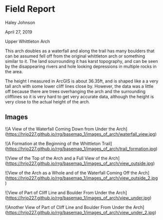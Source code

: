 # Field Report
<p>Haley Johnson<p>
<p>April 27, 2019<p>
<p>Upper Whittleton Arch<p>
<p>This arch doubles as a waterfall and along the trail has many boulders that can be assumed fell off from the original whittleton arch or something similar to it. The land sourrounding it has karst topography, and can be seen by the disappearing rivers and hole looking depressions in multiple rocks in the area.<p>
<p>The height I measured in ArcGIS is about 36.35ft, and is shaped like a a very tall arch with some lower cliff lines close by. However, the data was a little off because there are trees overhanging the arch and the surrounding clifflines so it is very hard to get very accurate data, although the height is very close to the actual height of the arch.<p>

## Images
![A View of the Waterfall Coming Down from Under the Arch] (https://hrjo227.github.io/rrg/basemap_1/images_of_arch/waterfall_view.jpg)

![A Formation at the Beginning of the Whittleton Trail] (https://hrjo227.github.io/rrg/basemap_1/images_of_arch/trail_formation.jpg)

![View of the Top of the Arch and a Full View of the Arch] (https://hrjo227.github.io/rrg/basemap_1/images_of_arch/view_outside.jpg)

![View of the Arch as a Whole and of the Waterfall Coming Off the Arch] (https://hrjo227.github.io/rrg/basemap_1/images_of_arch/view_outside_2.jpg)

![View of Part of Cliff Line and Boulder From Under the Arch] (https://hrjo227.github.io/rrg/basemap_1/images_of_arch/view_under.jpg)

![Another View of Part of Cliff Line and Boulder From Under the Arch] (https://hrjo227.github.io/rrg/basemap_1/images_of_arch/view_under_2.jpg)